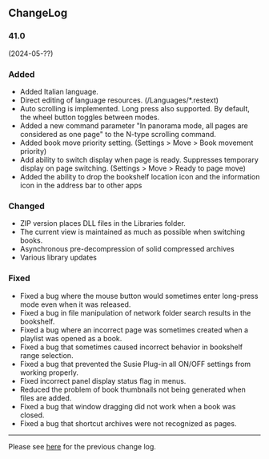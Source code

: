 ## ChangeLog

### 41.0
(2024-05-??)

### Added

- Added Italian language.
- Direct editing of language resources. (/Languages/*.restext) 
- Auto scrolling is implemented. Long press also supported. By default, the wheel button toggles between modes.
- Added a new command parameter "In panorama mode, all pages are considered as one page" to the N-type scrolling command.
- Added book move priority setting. (Settings > Move > Book movement priority)
- Add ability to switch display when page is ready. Suppresses temporary display on page switching. (Settings > Move > Ready to page move)
- Added the ability to drop the bookshelf location icon and the information icon in the address bar to other apps

### Changed

- ZIP version places DLL files in the Libraries folder.
- The current view is maintained as much as possible when switching books.
- Asynchronous pre-decompression of solid compressed archives
- Various library updates

### Fixed

- Fixed a bug where the mouse button would sometimes enter long-press mode even when it was released.
- Fixed a bug in file manipulation of network folder search results in the bookshelf.
- Fixed a bug where an incorrect page was sometimes created when a playlist was opened as a book.
- Fixed a bug that sometimes caused incorrect behavior in bookshelf range selection. 
- Fixed a bug that prevented the Susie Plug-in all ON/OFF settings from working properly.
- Fixed incorrect panel display status flag in menus. 
- Reduced the problem of book thumbnails not being generated when files are added.
- Fixed a bug that window dragging did not work when a book was closed.
- Fixed a bug that shortcut archives were not recognized as pages.
----

Please see [here](https://bitbucket.org/neelabo/neeview/wiki/ChangeLog) for the previous change log.
